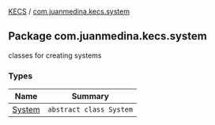 [KECS](../index.md) / [com.juanmedina.kecs.system](./index.md)

## Package com.juanmedina.kecs.system

classes for creating systems

### Types

| Name | Summary |
|---|---|
| [System](-system/index.md) | `abstract class System` |
